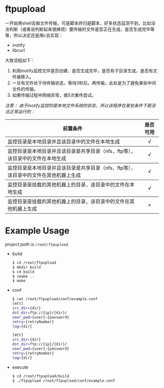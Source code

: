 # ftpupload
一开始用shell去做文件传输，可是脚本终归是脚本，好多状态监测不到，比如没法判断（或者说判断起来很麻烦）要传输的文件是否正在生成，是否生成完毕等等，所以决定还是用c去实现：
* inotify
* libcurl

大致流程如下：
1. 利用inotify监控文件是否创建，是否生成完毕，是否有子目录生成，是否有文件被移入。
2. 一旦有文件处于待传输状态，等待3秒后，再传输，此处是为了避免某些中间文件的传输。
3. 如果传输过程中网络异常，做5次重传尝试。

*注意：*
*由于inotify监控的是本地文件系统的状态，所以该程序在某些条件下是没法正常运行的：*
<table>
    <tbody>
        <tr>
            <th align="center">前置条件</th>
            <th align="center">是否可用</th>
        </tr>
    </tbody>
    <tbody>
        <tr>
            <td align="left">监控目录是本地目录并且该目录中的文件在本地生成</td>
            <td align="center">√</td>
        </tr>
    </tbody>
    <tbody>
        <tr>
            <td align="left">监控目录是本地目录并且该目录是共享目录（nfs，ftp等），该目录中的文件在本地生成</td>
            <td align="center">√</td>
        </tr>
    </tbody>
    <tbody>
        <tr>
            <td align="left">监控目录是本地目录并且该目录是共享目录（nfs，ftp等），该目录中的文件在其他机器上生成</td>
            <td align="center">√</td>
        </tr>
    </tbody>
    <tbody>
        <tr>
            <td align="left">监控目录是挂载的其他机器上的目录，该目录中的文件在本地生成</td>
            <td align="center">√</td>
        </tr>
    </tbody>
    <tbody>
        <tr>
            <td align="left">监控目录是挂载的其他机器上的目录，该目录中的文件在其他机器上生成</td>
            <td align="center">×</td>
        </tr>
    </tbody>
</table>

# Example Usage
*project path is `/root/ftpupload`*
* build  
    ```bash
    $ cd /root/ftpupload
    $ mkdir build
    $ cd build
    $ cmake ..
    $ make
    ```
* conf

    ```bash
    $ cat /root/ftpupload/conf/example.conf
    [mtt]
    src_dir={dir}
    dst_dir=ftp://{ip}/{dir}/
    user_pwd={user}:{password}
    retry={retryNumber}
    log={dir}
    
    [mtt]
    src_dir={dir}
    dst_dir=ftp://{ip}/{dir}/
    user_pwd={user}:{password}
    retry={retryNumber}
    log={dir}
    ```
* execute  
    ```bash
    $ cd /root/ftpupload/build
    $ ./ftpupload /root/ftpupload/conf/example.conf
    ```
